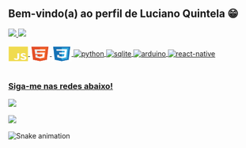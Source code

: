 ## Bem-vindo(a) ao perfil de Luciano Quintela 😁

 <div>
  <a href="https://github.com/Lucianoquintela">
  <img height="180em" src="https://github-readme-stats.vercel.app/api?username=Lucianoquintela&show_icons=true&theme=tokyonight&include_all_commits=true&count_private=true"/>
  <img height="180em" src="https://github-readme-stats.vercel.app/api/top-langs/?username=Lucianoquintela&layout=compact&langs_count=6&theme=tokyonight"/>
</div>
<div style="display: inline_block"><br>
  <img align="center" alt="Js" height="30" width="40" src="https://raw.githubusercontent.com/devicons/devicon/master/icons/javascript/javascript-plain.svg ">
  
  <img align="center" alt="HTML" height="30" width="40" src="https://raw.githubusercontent.com/devicons/devicon/master/icons/html5/html5-original.svg ">
  
  <img align="center" alt="CSS" height="30" width="40" src="https://raw.githubusercontent.com/devicons/devicon/master/icons/css3/css3-original.svg ">

<img align="center" alt="python" height="30" width="30" src="https://i.postimg.cc/wjwTcGp5/Python-logo-notext-svg.png">

<img align="center" src="https://i.postimg.cc/LXbC89bK/Picsart-24-02-20-20-24-47-222.png" border='0' alt='sqlite' height="30" width="35"/>
<img align="center" src='https://i.postimg.cc/k4kFZfLp/arduino-logo-0.png' border='0' alt='arduino' height="30" width="35"/> 

<img align="center" src='https://w3schoolsua.github.io/svg/react_icon1.svg' border='0' alt='react-native' height="30" width="35"/> 

</div>
 
 <br>
 
  ### Siga-me nas redes abaixo!
 
<div>
  
  <a href="https://instagram.com/luciano_quintela" target="_blank"><img src="https://img.shields.io/badge/-Instagram-%23E4405F?style=for-the-badge&logo=instagram&logoColor=white" target=" _blank"></a>
 
 
  
  <a href="https://www.linkedin.com/in/luciano-quintela-dos-santos-4a50b8257
" target="_blank"><img src="https://img.shields.io/badge/-LinkedIn-%230077B5?style=for-the-badge&logo=linkedin&logoColor=white" target=" _blank"></a>

 
  
  







</div>



![Snake animation](https://github.com/Lucianoquintela/Lucianoquintela/blob/output/python_cobrinha_tchola.svg)



